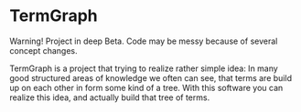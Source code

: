 # TermGraph
Warning! Project in deep Beta. Code may be messy because of several concept changes.

TermGraph is a project that trying to realize rather simple idea:
In many good structured areas of knowledge we often can see, that terms are build up on each other in form some kind of a tree.
 With this software you can realize this idea, and actually build that tree of terms. 
